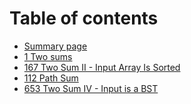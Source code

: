 # Table of contents

* [Summary page](README.md)
* [1 Two sums](<README (1).md>)
* [167 Two Sum II - Input Array Is Sorted](167-two-sum-ii-input-array-is-sorted.md)
* [112 Path Sum](112-path-sum.md)
* [653 Two Sum IV - Input is a BST](653-two-sum-iv-input-is-a-bst.md)
